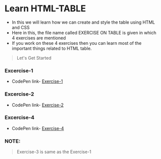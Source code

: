 
<h1 style="color🌲">Learn HTML-TABLE</h1>

- In this we will learn how we can create and style the table using HTML and CSS
- Here in this, the file name called EXERCISE ON TABLE is given in which 4 exercises are mentioned
- If you work on these 4 exercises then you can learn most of the important things related to HTML table.

> Let's Get Started

### Excercise-1
- CodePen link- [Exercise-1](https://codepen.io/vinayak9669/pen/BaGLxqN)

### Excercise-2
- CodePen link- [Exercise-2](https://codepen.io/vinayak9669/pen/zYMKLGO)

### Excercise-4
- CodePen link- [Exercise-4](https://codepen.io/vinayak9669/pen/mdQrjzL)

### NOTE:
> Exercise-3 is same as the Exercise-1






 
